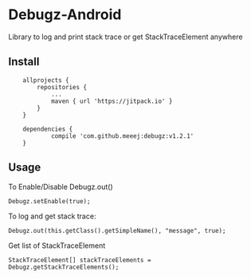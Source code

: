 # Debugz-Android
Library to log and print stack trace or get StackTraceElement anywhere


## Install

```
	allprojects {
		repositories {
			...
			maven { url 'https://jitpack.io' }
		}
	}
```


```
	dependencies {
	        compile 'com.github.meeej:debugz:v1.2.1'
	}
```


## Usage

To Enable/Disable Debugz.out()
```
Debugz.setEnable(true);
```

To log and get stack trace:
```
Debugz.out(this.getClass().getSimpleName(), "message", true);
```

Get list of StackTraceElement
```
StackTraceElement[] stackTraceElements = Debugz.getStackTraceElements();
```

